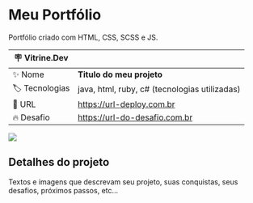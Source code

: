 # Meu Portfólio

Portfólio criado com HTML, CSS, SCSS e JS.

| :placard: Vitrine.Dev |     |
| -------------  | --- |
| :sparkles: Nome        | **Titulo do meu projeto**
| :label: Tecnologias | java, html, ruby, c# (tecnologias utilizadas)
| :rocket: URL         | https://url-deploy.com.br
| :fire: Desafio     | https://url-do-desafio.com.br

<!-- Inserir imagem com a #vitrinedev ao final do link -->
![]([https://renksa.site/portfolio/](https://github.com/RenkSa/RenkSa.github.io/blob/main/portfolio/myportfolio.png)#vitrinedev)

## Detalhes do projeto

Textos e imagens que descrevam seu projeto, suas conquistas, seus desafios, próximos passos, etc...
